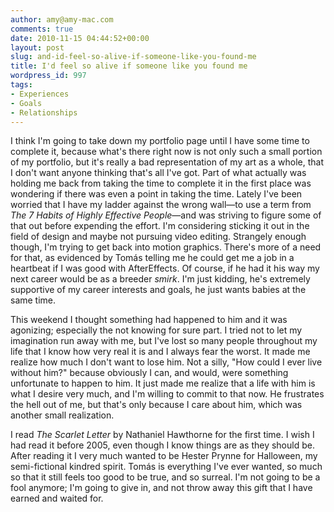 ```yaml
---
author: amy@amy-mac.com
comments: true
date: 2010-11-15 04:44:52+00:00
layout: post
slug: and-id-feel-so-alive-if-someone-like-you-found-me
title: I'd feel so alive if someone like you found me
wordpress_id: 997
tags:
- Experiences
- Goals
- Relationships
---
```


I think I'm going to take down my portfolio page until I have some time to complete it, because what's there right now is not only such a small portion of my portfolio, but it's really a bad representation of my art as a whole, that I don't want anyone thinking that's all I've got. Part of what actually was holding me back from taking the time to complete it in the first place was wondering if there was even a point in taking the time. Lately I've been worried that I have my ladder against the wrong wall—to use a term from _The 7 Habits of Highly Effective People_—and was striving to figure some of that out before expending the effort. I'm considering sticking it out in the field of design and maybe not pursuing video editing. Strangely enough though, I'm trying to get back into motion graphics. There's more of a need for that, as evidenced by Tomás telling me he could get me a job in a heartbeat if I was good with AfterEffects. Of course, if he had it his way my next career would be as a breeder *smirk*. I'm just kidding, he's extremely supportive of my career interests and goals, he just wants babies at the same time.

This weekend I thought something had happened to him and it was agonizing; especially the not knowing for sure part. I tried not to let my imagination run away with me, but I've lost so many people throughout my life that I know how very real it is and I always fear the worst. It made me realize how much I don't want to lose him. Not a silly, "How could I ever live without him?" because obviously I can, and would, were something unfortunate to happen to him. It just made me realize that a life with him is what I desire very much, and I'm willing to commit to that now. He frustrates the hell out of me, but that's only because I care about him, which was another small realization.

I read _The Scarlet Letter_ by Nathaniel Hawthorne for the first time. I wish I had read it before 2005, even though I know things are as they should be. After reading it I very much wanted to be Hester Prynne for Halloween, my semi-fictional kindred spirit. Tomás is everything I've ever wanted, so much so that it still feels too good to be true, and so surreal. I'm not going to be a fool anymore; I'm going to give in, and not throw away this gift that I have earned and waited for.
